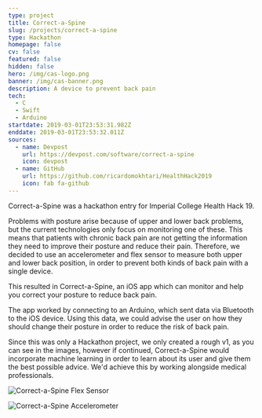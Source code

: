 ```yaml
---
type: project
title: Correct-a-Spine
slug: /projects/correct-a-spine
type: Hackathon
homepage: false
cv: false
featured: false
hidden: false
hero: /img/cas-logo.png
banner: /img/cas-banner.png
description: A device to prevent back pain
tech:
  - C
  - Swift
  - Arduino
startdate: 2019-03-01T23:53:31.982Z
enddate: 2019-03-01T23:53:32.011Z
sources:
  - name: Devpost
    url: https://devpost.com/software/correct-a-spine
    icon: devpost
  - name: GitHub
    url: https://github.com/ricardomokhtari/HealthHack2019
    icon: fab fa-github
---
```


Correct-a-Spine was a hackathon entry for Imperial College Health Hack 19.

Problems with posture arise because of upper and lower back problems, but the current technologies only focus on monitoring one of these. This means that patients with chronic back pain are not getting the information they need to improve their posture and reduce their pain. Therefore, we decided to use an accelerometer and flex sensor to measure both upper and lower back position, in order to prevent both kinds of back pain with a single device.

This resulted in Correct-a-Spine, an iOS app which can monitor and help you correct your posture to reduce back pain.

The app worked by connecting to an Arduino, which sent data via Bluetooth to the iOS device. Using this data, we could advise the user on how they should change their posture in order to reduce the risk of back pain.

Since this was only a Hackathon project, we only created a rough v1, as you can see in the images, however if continued, Correct-a-Spine would incorporate machine learning in order to learn about its user and give them the best possible advice. We'd achieve this by working alongside medical professionals.

<div class="row">
  <div class="left">

  </div>
  <div class="right">

</div>

</div>
<div class="row">
  <div class="left">

![Correct-a-Spine Flex Sensor](/img/cas-2.png "Correct-a-Spine Flex Sensor")

  </div>
  <div class="right first-xs last-sm">

![Correct-a-Spine Accelerometer](/img/cas-1.png "Correct-a-Spine Accelerometer")

  </div>

</div>

